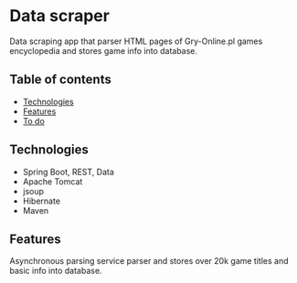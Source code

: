 ﻿# Data scraper
Data scraping app that parser HTML pages of Gry-Online.pl games encyclopedia and stores game info into database.

## Table of contents
* [Technologies](#technologies)
* [Features](#Features)
* [To do](#todo)

## Technologies
* Spring Boot, REST, Data
* Apache Tomcat
* jsoup
* Hibernate
* Maven

## Features
Asynchronous parsing service parser and stores over 20k game titles and basic info into database.

